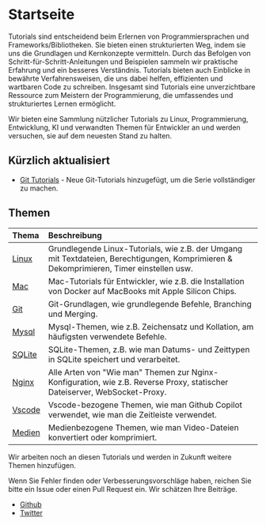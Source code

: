 # Startseite

Tutorials sind entscheidend beim Erlernen von Programmiersprachen und Frameworks/Bibliotheken. Sie bieten einen strukturierten Weg, indem sie uns die Grundlagen und Kernkonzepte vermitteln. Durch das Befolgen von Schritt-für-Schritt-Anleitungen und Beispielen sammeln wir praktische Erfahrung und ein besseres Verständnis. Tutorials bieten auch Einblicke in bewährte Verfahrensweisen, die uns dabei helfen, effizienten und wartbaren Code zu schreiben. Insgesamt sind Tutorials eine unverzichtbare Ressource zum Meistern der Programmierung, die umfassendes und strukturiertes Lernen ermöglicht.

Wir bieten eine Sammlung nützlicher Tutorials zu Linux, Programmierung, Entwicklung, KI und verwandten Themen für Entwickler an und werden versuchen, sie auf dem neuesten Stand zu halten.

## Kürzlich aktualisiert

- [Git Tutorials](git/) - Neue Git-Tutorials hinzugefügt, um die Serie vollständiger zu machen.

## Themen

| Thema | Beschreibung |
| :--- | :--- |
| [Linux](linux/) | Grundlegende Linux-Tutorials, wie z.B. der Umgang mit Textdateien, Berechtigungen, Komprimieren & Dekomprimieren, Timer einstellen usw. |
| [Mac](mac/how-to-use-docker-on-m1-mac.html) | Mac-Tutorials für Entwickler, wie z.B. die Installation von Docker auf MacBooks mit Apple Silicon Chips. |
| [Git](git/) | Git-Grundlagen, wie grundlegende Befehle, Branching und Merging. |
| [Mysql](mysql/most-used-sql-commands.html) | Mysql-Themen, wie z.B. Zeichensatz und Kollation, am häufigsten verwendete Befehle. |
| [SQLite](sqlite/deal-with-date-time-type-in-sqlite.html) | SQLite-Themen, z.B. wie man Datums- und Zeittypen in SQLite speichert und verarbeitet. |
| [Nginx](nginx/nginx-https-config.html) | Alle Arten von "Wie man" Themen zur Nginx-Konfiguration, wie z.B. Reverse Proxy, statischer Dateiserver, WebSocket-Proxy. |
| [Vscode](vscode/copilot-usage-and-shortcut.html) | Vscode-bezogene Themen, wie man Github Copilot verwendet, wie man die Zeitleiste verwendet. |
| [Medien](media/convert-compress-video-via-ffmpeg.html) | Medienbezogene Themen, wie man Video-Dateien konvertiert oder komprimiert. |

Wir arbeiten noch an diesen Tutorials und werden in Zukunft weitere Themen hinzufügen.

Wenn Sie Fehler finden oder Verbesserungsvorschläge haben, reichen Sie bitte ein Issue oder einen Pull Request ein. Wir schätzen Ihre Beiträge.

- [Github](https://github.com/tinkink-net/tutorials)
- [Twitter](https://twitter.com/tinkink_net)
